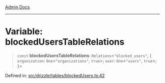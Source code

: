 [Admin Docs](/)

***

# Variable: blockedUsersTableRelations

> `const` **blockedUsersTableRelations**: `Relations`\<`"blocked_users"`, \{ `organization`: `One`\<`"organizations"`, `true`\>; `user`: `One`\<`"users"`, `true`\>; \}\>

Defined in: [src/drizzle/tables/blockedUsers.ts:42](https://github.com/PurnenduMIshra129th/talawa-api/blob/86f70716c91247c1756c784fed3bccb85b1ded8e/src/drizzle/tables/blockedUsers.ts#L42)
